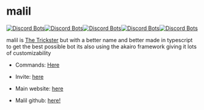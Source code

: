 # malil

[![Discord Bots](https://top.gg/api/widget/status/749020331187896410.svg)](https://top.gg/bot/749020331187896410)[![Discord Bots](https://top.gg/api/widget/servers/749020331187896410.svg?noavatar=true)](https://top.gg/bot/749020331187896410)[![Discord Bots](https://top.gg/api/widget/upvotes/749020331187896410.svg?noavatar=true)](https://top.gg/bot/749020331187896410)[![Discord Bots](https://top.gg/api/widget/lib/749020331187896410.svg?noavatar=true)](https://top.gg/bot/749020331187896410)[![Discord Bots](https://top.gg/api/widget/owner/749020331187896410.svg?noavatar=true)](https://top.gg/bot/749020331187896410)


malil is [The Trickster](https://skyblockdev.github.io/website/the-trickster) but with a better name and better made in typescript to get the best possible bot its also using the akairo framework giving it lots of customizability

* Commands: [Here](https://skyblockdev.github.io/website/malil-commands)

* Invite: [here](https://discord.com/oauth2/authorize?client_id=749020331187896410&scope=bot&permissions=0)

* Main website: [here](https://skyblockdev.github.io/website/)

* Malil github: [here!](https://github.com/SkyBlockDev/malil-akairo)